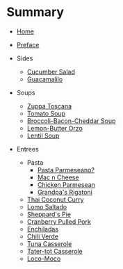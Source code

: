 # Summary

* [Home](https://qanazoga.com)
* [Preface](README.md)


* Sides
    * [Cucumber Salad](sides/cucumber-salad.md)
    * [Guacamalilo](sides/guacamalilo.md)

* Soups
    * [Zuppa Toscana](soups/zuppa-toscana.md)
    * [Tomato Soup](soups/tomato-soup.md)
    * [Broccoli-Bacon-Cheddar Soup]()
    * [Lemon-Butter Orzo](soups/lemon-butter-orzo.md)
    * [Lentil Soup](soups/lentil-soup.md)

* Entrees
    * Pasta
        * [Pasta Parmeseano?](pastas/pasta-parmeseano.md)
        * [Mac n Cheese](pastas/mac-n-cheese.md)
        * [Chicken Parmesean](pastas/chicken-parmesean.md)
        * [Grandpa's Rigatoni](pastas/grandpas-rigatoni.md)
    * [Thai Coconut Curry](entrees/thai-coconut-curry.md)
    * [Lomo Saltado](entrees/lomo-saltado.md)
    * [Sheppard's Pie](entrees/sheppards-pie.md)
    * [Cranberry Pulled Pork](entrees/cranberry-pulled-pork.md)
    * [Enchiladas](entrees/enchiladas.md)
    * [Chili Verde](entrees/chili-verde.md)
    * [Tuna Casserole](entrees/tuna-casserole.md)
    * [Tater-tot Casserole](entrees/tater-tot-casserole.md)
    * [Loco-Moco](entrees/loco-moco.md)


